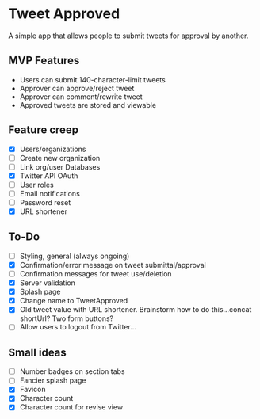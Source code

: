 # Tweet Approved
A simple app that allows people to submit tweets for approval by another.

## MVP Features
- Users can submit 140-character-limit tweets
- Approver can approve/reject tweet
- Approver can comment/rewrite tweet
- Approved tweets are stored and viewable

## Feature creep
- [x] Users/organizations
- [ ] Create new organization
- [ ] Link org/user Databases
- [x] Twitter API OAuth
- [ ] User roles
- [ ] Email notifications
- [ ] Password reset
- [x] URL shortener

## To-Do
- [ ] Styling, general (always ongoing)
- [x] Confirmation/error message on tweet submittal/approval
- [ ] Confirmation messages for tweet use/deletion
- [x] Server validation
- [x] Splash page
- [x] Change name to TweetApproved
- [x] Old tweet value with URL shortener. Brainstorm how to do this...concat shortUrl? Two form buttons?
- [ ] Allow users to logout from Twitter...

## Small ideas
- [ ] Number badges on section tabs
- [ ] Fancier splash page
- [x] Favicon
- [x] Character count
- [x] Character count for revise view
